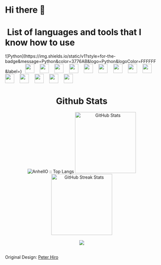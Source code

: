 
<div>
    <div>
      <h1>Hi there 👋</h1>
      <h1>&nbsp;List of languages and tools that I know how to use</h1>
      <p align='left'>
      ![Python](https://img.shields.io/static/v1?style=for-the-badge&message=Python&color=3776AB&logo=Python&logoColor=FFFFFF&label=)
      <code> <img height="30" src="https://img.shields.io/badge/Wikipedia-%23000000.svg?style=for-the-badge&logo=wikipedia&logoColor=white"> </code>
      <code> <img height="30" src="https://img.shields.io/badge/Microsoft_Office-D83B01?style=for-the-badge&logo=microsoft-office&logoColor=white"> </code>
      <code> <img height="30" src="https://img.shields.io/badge/Visual%20Studio-5C2D91.svg?style=for-the-badge&logo=visual-studio&logoColor=white"> </code>
      <code> <img height="30" src="https://img.shields.io/badge/c-%2300599C.svg?style=for-the-badge&logo=c&logoColor=white"> </code>
      <code> <img height="30" src="https://img.shields.io/badge/c++-%2300599C.svg?style=for-the-badge&logo=c%2B%2B&logoColor=white"> </code>
      <code> <img height="30" src="https://img.shields.io/badge/git-%23F05033.svg?style=for-the-badge&logo=git&logoColor=white"> </code>
      <code> <img height="30" src="https://img.shields.io/badge/Windows%20Terminal-%234D4D4D.svg?style=for-the-badge&logo=windows-terminal&logoColor=white"> </code>
      <code> <img height="30" src="https://img.shields.io/badge/PowerShell-%235391FE.svg?style=for-the-badge&logo=powershell&logoColor=white"> </code>
      <code> <img height="30" src="https://img.shields.io/badge/Tor-7D4698?style=for-the-badge&logo=Tor-Browser&logoColor=white"> </code>
      <code> <img height="30" src="https://img.shields.io/badge/Google%20Chrome-4285F4?style=for-the-badge&logo=GoogleChrome&logoColor=white"> </code>
      <code> <img height="30" src="https://img.shields.io/badge/adobe%20photoshop-%2331A8FF.svg?style=for-the-badge&logo=adobe%20photoshop&logoColor=white"> </code>
      <code> <img height="30" src="https://img.shields.io/badge/adobe-%23FF0000.svg?style=for-the-badge&logo=adobe&logoColor=white"> </code>
      <code> <img height="30" src="https://img.shields.io/badge/adobe%20illustrator-%23FF9A00.svg?style=for-the-badge&logo=adobe%20illustrator&logoColor=white"> </code>
      <code> <img height="30" src="https://img.shields.io/badge/-Stackoverflow-FE7A16?style=for-the-badge&logo=stack-overflow&logoColor=white"> </code>
      </p>
    </div>
    <div align=center>
        <h1>Github Stats</h1>
        <img src="https://github-readme-stats.vercel.app/api/top-langs/?username=XORandom&langs_count=10&title_color=6FDA44&text_color=FFFFFF&&theme=dark&layout=compact" alt="AnhellO :: Top Langs" />
        <img src="https://github-readme-stats.vercel.app/api?username=XORandom&title_color=6FDA44&text_color=FFFFFF&show_icons=true&icon_color=6FDA44&include_all_commits=true&count_private=true&theme=dark" alt="GitHub Stats" height="200" />
        <br>
        <!--
        <img src="https://github-readme-stats.vercel.app/api/top-langs?username=XORandom&layout=compact&title_color=6FDA44&text_color=FFFFFF&theme=dark" alt="GitHub Most Used Languages" height="200" />
        <br>
        -->
        <img src="https://github-readme-streak-stats.herokuapp.com/?user=XORandom&theme=dark&date_format=j%20M%5B%20Y%5D&currStreakLabel=6FDA44&fire=6FDA44&ring=6FDA44" alt="GitHub Streak Stats" height="200" />
        <br>
        <br>
        <img src="https://github-profile-trophy.vercel.app/?username=XORandom&column=6&title=Stars,Followers,Commit,Issues,PullRequest,Repo">
        <br>
        <br>
    </div>
</div>

<!-- ## [![trophy](https://github-profile-trophy.vercel.app/?username=XORandom&column=4)](https://github.com/ryo-ma/github-profile-trophy) -->

Original Design: [Peter Hiro](https://github.com/0xHir0)
